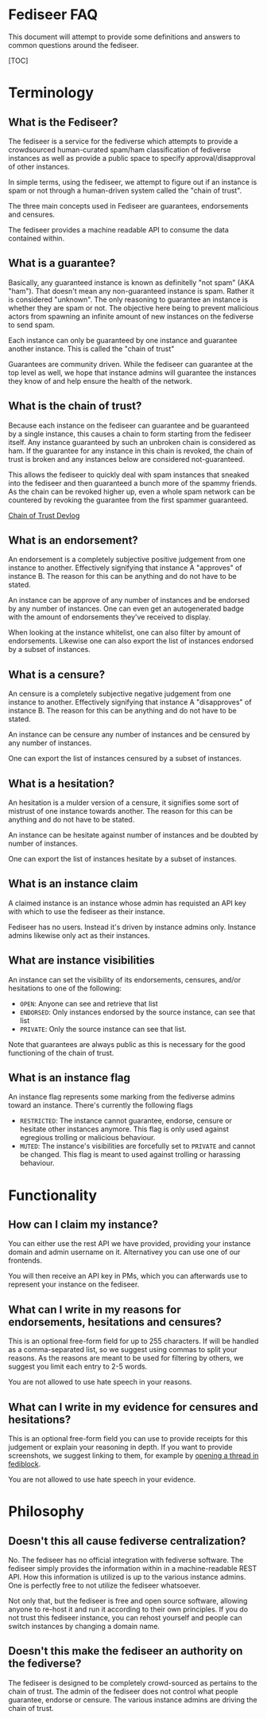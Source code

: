 # Fediseer FAQ

This document will attempt to provide some definitions and answers to common questions around the fediseer.

[TOC]

# Terminology

## What is the Fediseer?

The fediseer is a service for the fediverse which attempts to provide a crowdsourced human-curated spam/ham classification of fediverse instances as well as provide a public space to specify approval/disapproval of other instances.

In simple terms, using the fediseer, we attempt to figure out if an instance is spam or not through a human-driven system called the "chain of trust".

The three main concepts used in Fediseer are guarantees, endorsements and censures.

The fediseer provides a machine readable API to consume the data contained within.

## What is a guarantee?

Basically, any guaranteed instance is known as definitelly "not spam" (AKA "ham"). That doesn't mean any non-guaranteed instance is spam. Rather it is considered "unknown". The only reasoning to guarantee an instance is whether they are spam or not. The objective here being to prevent malicious actors from spawning an infinite amount of new instances on the fediverse to send spam.

Each instance can only be guaranteed by one instance and guarantee another instance. This is called the "chain of trust"

Guarantees are community driven. While the fediseer can guarantee at the top level as well, we hope that instance admins will guarantee the instances they know of and help ensure the health of the network.

## What is the chain of trust?

Because each instance on the fediseer can guarantee and be guaranteed by a single instance, this causes a chain to form starting from the fediseer itself. Any instance guaranteed by such an unbroken chain is considered as ham. If the guarantee for any instance in this chain is revoked, the chain of trust is broken and any instances below are considered not-guaranteed.

This allows the fediseer to quickly deal with spam instances that sneaked into the fediseer and then guaranteed a bunch more of the spammy friends. As the chain can be revoked higher up, even a whole spam network can be countered by revoking the guarantee from the first spammer guaranteed.

[Chain of Trust Devlog](https://dbzer0.com/blog/overseer-a-fediverse-chain-of-trust/)

## What is an endorsement?

An endorsement is a completely subjective positive judgement from one instance to another. Effectively signifying that instance A "approves" of instance B. The reason for this can be anything and do not have to be stated.

An instance can be approve of any number of instances and be endorsed by any number of instances. One can even get an autogenerated badge with the amount of endorsements they've received to display.

When looking at the instance whitelist, one can also filter by amount of endorsements. Likewise one can also export the list of instances endorsed by a subset of instances.

## What is a censure?

An censure is a completely subjective negative judgement from one instance to another. Effectively signifying that instance A "disapproves" of instance B. The reason for this can be anything and do not have to be stated.

An instance can be censure any number of instances and be censured by any number of instances.

One can export the list of instances censured by a subset of instances.

## What is a hesitation?

An hesitation is a mulder version of a censure, it signifies some sort of mistrust of one instance towards another. The reason for this can be anything and do not have to be stated.

An instance can be hesitate against number of instances and be doubted by number of instances.

One can export the list of instances hesitate by a subset of instances.

## What is an instance claim

A claimed instance is an instance whose admin has requisted an API key with which to use the fediseer as their instance.

Fediseer has no users. Instead it's driven by instance admins only. Instance admins likewise only act as their instances.

## What are instance visibilities

An instance can set the visibility of its endorsements, censures, and/or hesitations to one of the following:

* `OPEN`: Anyone can see and retrieve that list
* `ENDORSED`: Only instances endorsed by the source instance, can see that list
* `PRIVATE`: Only the source instance can see that list.

Note that guarantees are always public as this is necessary for the good functioning of the chain of trust.

## What is an instance flag

An instance flag represents some marking from the fediverse admins toward an instance. There's currently the following flags

* `RESTRICTED`: The instance cannot guarantee, endorse, censure or hesitate other instances anymore. This flag is only used against egregious trolling or malicious behaviour.
* `MUTED`: The instance's visibilities are forcefully set to `PRIVATE` and cannot be changed. This flag is meant to used against trolling or harassing behaviour.

# Functionality

## How can I claim my instance?

You can either use the rest API we have provided, providing your instance domain and admin username on it. Alternativey you can use one of our frontends.

You will then receive an API key in PMs, which you can afterwards use to represent your instance on the fediseer.

## What can I write in my reasons for endorsements, hesitations and censures?

This is an optional free-form field for up to 255 characters. If will be handled as a comma-separated list, so we suggest using commas to split your reasons. As the reasons are meant to be used for filtering by others, we suggest you limit each entry to 2-5 words.

You are not allowed to use hate speech in your reasons.

## What can I write in my evidence for censures and hesitations?

This is an optional free-form field you can use to provide receipts for this judgement or explain your reasoning in depth. If you want to provide screenshots, we suggest linking to them, for example by [opening a thread in fediblock](https://lemmy.dbzer0.com/c/fediblock).

You are not allowed to use hate speech in your evidence.

# Philosophy

## Doesn't this all cause fediverse centralization?

No. The fediseer has no official integration with fediverse software. The fediseer simply provides the information within in a machine-readable REST API. How this information is utilized is up to the various instance admins. One is perfectly free to not utilize the fediseer whatsoever.

Not only that, but the fediseer is free and open source software, allowing anyone to re-host it and run it according to their own principles. If you do not trust this fediseer instance, you can rehost yourself and people can switch instances by changing a domain name.

## Doesn't this make the fediseer an authority on the fediverse?

The fediseer is designed to be completely crowd-sourced as pertains to the chain of trust. The admin of the fediseer does not control what people guarantee, endorse or censure. The various instance admins are driving the chain of trust.
